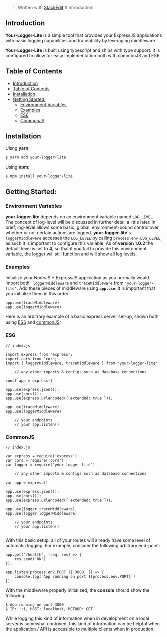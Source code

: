 


> Written with [StackEdit](https://stackedit.io/).# Introduction
## Introduction

**Your-Logger-Lite** is a simple tool that provides your ExpressJS applications with basic logging capabilities and traceability by leveraging middleware.

  

**Your-Logger-Lite** is built using typescript and ships with type support. It is configured to allow for easy implementation both with commonJS and ES6.

## Table of Contents

- [Introduction](#introduction)
- [Table of Contents](#table-of-contents)
- [Installation](#installation)
- [Getting Started:](#getting-started)
  - [Environment Variables](#environment-variables)
  - [Examples](#examples)
  - [ES6](#es6)
  - [CommonJS](#commonjs)

  

## Installation

  

Uisng **yarn**:

``` 
$ yarn add your-logger-lite 
```

  

Using **npm**:

``` 
$ npm install your-logger-lite 
```

  
  

## Getting Started:

  ### Environment Variables

**your-logger-lite** depends on an environment variable named `LOG_LEVEL`. The concept of log-level will be discussed in further detail a little later. In brief, log-level allows some basic, global, environment-bound control over whether or not certain actions are logged. **your-logger-lite**'s `loggerMiddleware` accesses the `LOG_LEVEL` by calling `process.env.LOG_LEVEL`, as such it is important to configure this variable. As of **version 1.0.2** the default level is set to **4**, so that if you fail to provide this environment variable, the logger will still function and will show all log levels.

### Examples

Initialize your NodeJS + ExpressJS application as you normally would. Import both ` loggerMiddleware` and `traceMiddleware` from `'your-logger-lite'`. Add these pieces of middleware using **`app.use`**. It is important that you initialize them in this order: 
```
app.use(traceMiddleware)
app.use(loggerMiddleware)
```
 Here is an arbitrary example of a basic express server set-up, shown both using [ES6](#es6) and [commonJS](#commonjs): 

### ES6
```
// index.js

import express from 'express';
import cors from 'cors;
import { loggerMiddleware, traceMiddleware } from 'your-logger-lite'

	// any other imports & configs such as database connections

const app = express()

app.use(express.json());
app.use(cors()); 
app.use(express.urlencoded({ extended: true }));

app.use(traceMiddleware)
app.use(loggerMiddleware)

	// your endpoints 
	// your app.listen()

```

### CommonJS

```
// index.js

var express = require('express')
var cors = require('cors')
var logger = require('your-logger-lite')

	// any other imports & configs such as database connections

var app = express()

app.use(express.json());
app.use(cors());
app.use(express.urlencoded({ extended: true }));

app.use(logger.traceMiddleware)
app.use(logger.loggerMiddleware)

	// your endpoints
	// your app.listen()
	
```

With this basic setup, all of your routes will already have some level of automatic logging. For example, consider the following arbitrary end-point: 

```
app.get('/health', (req, res) => {
	res.send('OK')
});

app.listen(process.env.PORT || 3000, () => {
	console.log(`App running on port ${process.env.PORT}`)
});
```

With the middleware properly initialized, the **console** should show the following: 
```
$ App running on port 3000
$ IP: ::1, HOST: localhost, METHOD: GET
```

While logging this kind of information when in development on a local server is somewhat contrived, this kind of information can be helpful when the application / API is accessible to multiple clients when in production. 